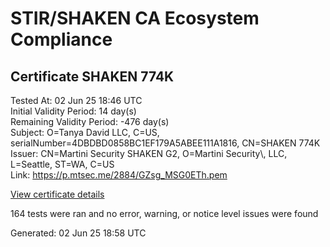 # STIR/SHAKEN CA Ecosystem Compliance

## Certificate SHAKEN 774K

Tested At: 02 Jun 25 18:46 UTC\
Initial Validity Period: 14 day(s)\
Remaining Validity Period: -476 day(s)\
Subject: O=Tanya David LLC, C=US, serialNumber=4DBDBD0858BC1EF179A5ABEE111A1816, CN=SHAKEN 774K\
Issuer: CN=Martini Security SHAKEN G2, O=Martini Security\\, LLC, L=Seattle, ST=WA, C=US\
Link: https://p.mtsec.me/2884/GZsg_MSG0ETh.pem

[View certificate details](https://x509.io/?cert=MIICuDCCAl2gAwIBAgIUGZsg%2FMSG0ETh847u0o%2BW%2FSOpLVUwCgYIKoZIzj0EAwIwcTELMAkGA1UEBhMCVVMxCzAJBgNVBAgTAldBMRAwDgYDVQQHEwdTZWF0dGxlMR4wHAYDVQQKExVNYXJ0aW5pIFNlY3VyaXR5LCBMTEMxIzAhBgNVBAMTGk1hcnRpbmkgU2VjdXJpdHkgU0hBS0VOIEcyMB4XDTI0MDEyODE5MDYzN1oXDTI0MDIxMTE5MDYzN1owaDEUMBIGA1UEAxMLU0hBS0VOIDc3NEsxKTAnBgNVBAUTIDREQkRCRDA4NThCQzFFRjE3OUE1QUJFRTExMUExODE2MQswCQYDVQQGEwJVUzEYMBYGA1UEChMPVGFueWEgRGF2aWQgTExDMFkwEwYHKoZIzj0CAQYIKoZIzj0DAQcDQgAE99n3CyEBrTDN1a2beJByXA9W58qo4KS%2FIGhI8etCAG5COZmunxUMQqklpPifCQDkd6cI7ShZGMMaDs4iSZY77qOB2zCB2DAOBgNVHQ8BAf8EBAMCB4AwDAYDVR0TAQH%2FBAIwADAdBgNVHQ4EFgQU8O6x%2FBaly5YPwM2imvs5Wp9fqn8wHwYDVR0jBBgwFoAUKIRQXuRDeCzQc7OLG%2F2kzBZimBgwFgYIKwYBBQUHARoECjAIoAYWBDc3NEswRwYDVR0fBEAwPjA8oDqgOIY2aHR0cHM6Ly9hdXRoZW50aWNhdGUtYXBpLmljb25lY3Rpdi5jb20vZG93bmxvYWQvdjEvY3JsMBcGA1UdIAQQMA4wDAYKYIZIAYb%2FCQEBAzAKBggqhkjOPQQDAgNJADBGAiEArtnvVWIOJqyIfMqr8POxvExH45HI3MYoXoe4p0YCp3ICIQDHz5BGNELzj7hCWoJ1OrNdNsWuf%2BoCa8VY8bM4QBEM3w%3D%3D)

164 tests were ran and no error, warning, or notice level issues were found


Generated: 02 Jun 25 18:58 UTC